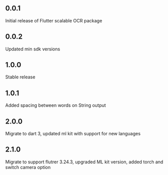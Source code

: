 ## 0.0.1

Initial release of Flutter scalable OCR package

## 0.0.2

Updated min sdk versions

## 1.0.0

Stable release

## 1.0.1

Added spacing between words on String output

## 2.0.0

Migrate to dart 3, updated ml kit with support for new languages

## 2.1.0

Migrate to support flutrer 3.24.3, upgraded ML kit version, added torch and switch camera option

